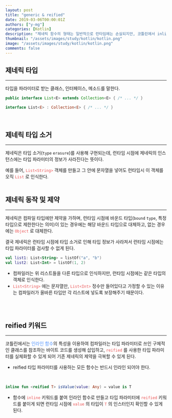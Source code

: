 ```yaml
---
layout: post
title: "generic & reified"
date: 2019-03-06T00:00:01Z
authors: ["y-mg"]
categories: [Kotlin]
description: "제네릭 함수의 형태는 일반적으로 런타임에는 손실되지만, 코틀린에서 inline 과 reified 을 이용하는 것으로 런타임시에도 제네릭 함수의 형태를 참조하는 것이 가능"
thumbnail: "/assets/images/study/kotlin/kotlin.png"
image: "/assets/images/study/kotlin/kotlin.png"
comments: false
---
```


## 제네릭 타입
***
타입을 파라미터로 받는 클래스, 인터페이스, 메소드를 말한다.
<br/>

```java
public interface List<E> extends Collection<E> { /* ... */ }
```

```kotlin
interface List<E> : Collection<E> { /* ... */ }
```
<br/>



## 제네릭 타입 소거
***
제네릭은 타입 소거(`type` `erasure`)를 사용해 구현되는데, 런타임 시점에 제네릭의 인스턴스에는 타입 파라미터의 정보가 사라진다는 뜻이다.
<br/>

예를 들어, <code style="color: #eb5657;">List&lt;String&gt;</code> 객체를 만들고 그 안에 문자열을 넣어도 런타임시 이 객체를 오직 <code style="color: #eb5657;">List</code> 로 인식한다.
<br/>
<br/>



## 제네릭 동작 및 제약
***
제네릭은 컴파일 타입에만 제약을 가하며, 런타임 시점에 바운드 타입(`bound` `type`, 특정 타입으로 제한한다는 의미)이 있는 경우에는 해당 바운드 타입으로 대체하고, 없는 경우에는 <code style="color: #eb5657;">Object</code> 로 대체한다.
<br/>

결국 제네릭은 런타임 시점에 타입 소거로 인해 타입 정보가 사라져서 런타임 시점에는 타입 파라미터를 검사할 수 없게 된다.
<br/>

 ```kotlin
 val list1: List<String> = listOf("a", "b")
 val list2: List<Int> = listOf(1, 2)
 ```
 - 컴파일러는 위 리스트들을 다른 타입으로 인식하지만, 런타임 시점에는 같은 타입의 객체로 인식한다.
 - <code style="color: #eb5657;">List&lt;String&gt;</code> 에는 문자열만, <code style="color: #eb5657;">List&lt;Int&gt;</code> 정수만 들어있다고 가정할 수 있는 이유는 컴파일러가 올바른 타입만 각 리스트에 넣도록 보장해주기 때문이다. 
<br/>
<br/>



## reified 키워드
***
코틀린에서는 <span onClick="window.open('../2019-03-06--08. 인라인 함수');" style="cursor:pointer; color: #5495ff;">인라인 함수</span>의 특성을 이용하여 컴파일러는 타입 파라미터로 쓰인 구체적인 클래스를 참조하는 바이트 코드를 생성해 삽입하고, <code style="color: #eb5657;">reified</code> 를 사용한 타입 파라미터를 실체화할 수 있게 되어 기존 제네릭의 제약을 극복할 수 있게 된다.
- <code style="color: #eb5657;"></code>reified 타입 파라미터를 사용하는 모든 함수는 반드시 인라인 되어야 한다.
<br/>

```kotlin
inline fun <reified T> isValue(value: Any) = value is T
```
- 함수에 <code style="color: #eb5657;">inline</code> 키워드를 붙여 인라인 함수로 만들고 타입 파라미터에 <code style="color: #eb5657;">reified</code> 키워드를 붙이게 되면 런타임 시점에 <code style="color: #eb5657;">value</code> 의 타입이 <code style="color: #eb5657;">T</code> 의 인스터인지 확인할 수 있게 된다.
<br/>
<br/>